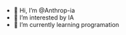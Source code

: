 - 👋 Hi, I’m @Anthrop-ia
- 👀 I’m interested by IA
- 🌱 I’m currently learning programation


<!---
Anthrop-ia/Anthrop-ia is a ✨ special ✨ repository because its `README.md` (this file) appears on your GitHub profile.
You can click the Preview link to take a look at your changes.
--->
